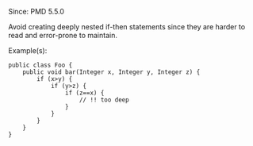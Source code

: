Since: PMD 5.5.0

Avoid creating deeply nested if-then statements since they are harder to read and error-prone to maintain.

Example(s):
```
public class Foo {
	public void bar(Integer x, Integer y, Integer z) {
		if (x>y) {
			if (y>z) {
				if (z==x) {
					// !! too deep
				}
			}
		}
	}
}
```
